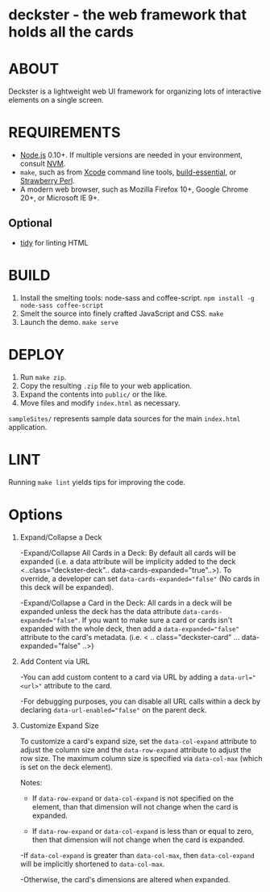 # deckster - the web framework that holds all the cards

# ABOUT

Deckster is a lightweight web UI framework for organizing lots of interactive elements on a single screen.

# REQUIREMENTS

* [Node.js](http://nodejs.org/) 0.10+. If multiple versions are needed in your environment, consult [NVM](https://github.com/creationix/nvm).
* `make`, such as from [Xcode](https://developer.apple.com/xcode/) command line tools, [build-essential](http://packages.ubuntu.com/search?keywords=build-essential), or [Strawberry Perl](http://chocolatey.org/packages/StrawberryPerl).
* A modern web browser, such as Mozilla Firefox 10+, Google Chrome 20+, or Microsoft IE 9+.

## Optional

* [tidy](http://tidy.sourceforge.net/) for linting HTML

# BUILD

1. Install the smelting tools: node-sass and coffee-script. `npm install -g node-sass coffee-script`
2. Smelt the source into finely crafted JavaScript and CSS. `make`
3. Launch the demo. `make serve`

# DEPLOY

1. Run `make zip`.
2. Copy the resulting `.zip` file to your web application.
3. Expand the contents into `public/` or the like.
4. Move files and modify `index.html` as necessary.

`sampleSites/` represents sample data sources for the main `index.html` application.

# LINT

Running `make lint` yields tips for improving the code.

# Options

1. Expand/Collapse a Deck
      
   -Expand/Collapse All Cards in a Deck:
    By default all cards will be expanded (i.e. a data attribute will be implicity added to the deck <..class="deckster-deck".. data-cards-expanded="true"..>). To override, a developer can set `data-cards-expanded="false"` (No cards in this deck will be expanded).
   
   -Expand/Collapse a Card in the Deck:
    All cards in a deck will be expanded unless the deck has the data attribute `data-cards-expanded="false"`. If you want to make sure a card or cards isn't expanded with the whole deck, then add a `data-expanded="false"` attribute to the card's metadata. (i.e. < .. class="deckster-card" ... data-expanded="false" ..>)

2. Add Content via URL
    
    -You can add custom content to a card via URL by adding a `data-url="<url>"` attribute to the card.
    
    -For debugging purposes, you can disable all URL calls within a deck by declaring `data-url-enabled="false"` on the parent deck.

3. Customize Expand Size

    To customize a card's expand size, set the `data-col-expand` attribute to adjust the column size and the `data-row-expand` attribute to adjust the row size. The maximum column size is specified via `data-col-max` (which is set on the deck element).

    Notes:
    
    - If `data-row-expand` or `data-col-expand` is not specified on the element, than that dimension will not change when the card is expanded.
    
    - If `data-row-expand` or `data-col-expand` is less than or equal to zero, then that dimension will not change when the card is expanded. 
    
    -If `data-col-expand` is greater than `data-col-max`, then `data-col-expand` will be implicitly shortened to `data-col-max`.
    
    -Otherwise, the card's dimensions are altered when expanded.
